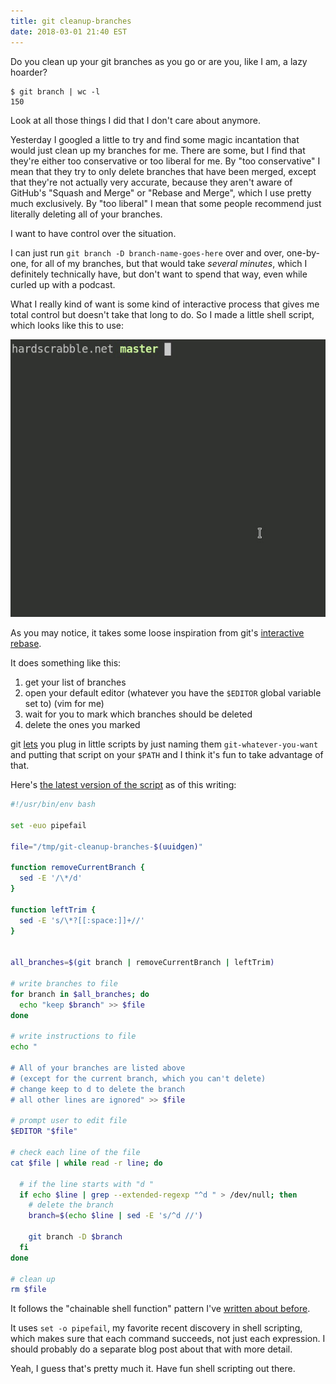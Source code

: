 ```yaml
---
title: git cleanup-branches
date: 2018-03-01 21:40 EST
---
```


Do you clean up your git branches as you go or are you, like I am, a lazy hoarder?

```console
$ git branch | wc -l
150
```

Look at all those things I did that I don't care about anymore.

Yesterday I googled a little to try and find some magic incantation that would just clean up my branches for me.
There are some, but I find that they're either too conservative or too liberal for me.
By "too conservative" I mean that they try to only delete branches that have been merged, except that they're not actually very accurate, because they aren't aware of GitHub's "Squash and Merge" or "Rebase and Merge", which I use pretty much exclusively.
By "too liberal" I mean that some people recommend just literally deleting all of your branches.

I want to have control over the situation.

I can just run `git branch -D branch-name-goes-here` over and over, one-by-one, for all of my branches, but that would take _several minutes_, which I definitely technically have, but don't want to spend that way, even while curled up with a podcast.

What I really kind of want is some kind of interactive process that gives me total control but doesn't take that long to do.
So I made a little shell script, which looks like this to use:

![gif demonstrating git cleanup-branches which lets you interactively delete branches](/img/2018-03-01-cleanup-branches.gif)

As you may notice, it takes some loose inspiration from git's [interactive rebase][ir].

[ir]: https://robots.thoughtbot.com/git-interactive-rebase-squash-amend-rewriting-history

It does something like this:

1. get your list of branches
1. open your default editor (whatever you have the `$EDITOR` global variable set to) (vim for me)
1. wait for you to mark which branches should be deleted
1. delete the ones you marked

git [lets] you plug in little scripts by just naming them `git-whatever-you-want` and putting that script on your `$PATH` and I think it's fun to take advantage of that.

[lets]: /2015/extendible-tools/

Here's [the latest version of the script][script] as of this writing:

```bash
#!/usr/bin/env bash

set -euo pipefail

file="/tmp/git-cleanup-branches-$(uuidgen)"

function removeCurrentBranch {
  sed -E '/\*/d'
}

function leftTrim {
  sed -E 's/\*?[[:space:]]+//'
}


all_branches=$(git branch | removeCurrentBranch | leftTrim)

# write branches to file
for branch in $all_branches; do
  echo "keep $branch" >> $file
done

# write instructions to file
echo "

# All of your branches are listed above
# (except for the current branch, which you can't delete)
# change keep to d to delete the branch
# all other lines are ignored" >> $file

# prompt user to edit file
$EDITOR "$file"

# check each line of the file
cat $file | while read -r line; do

  # if the line starts with "d "
  if echo $line | grep --extended-regexp "^d " > /dev/null; then
    # delete the branch
    branch=$(echo $line | sed -E 's/^d //')

    git branch -D $branch
  fi
done

# clean up
rm $file
```

[script]: https://github.com/maxjacobson/dotfiles/blob/6d1124eca7d3b097ac244c1d14d607fea1c3dd2a/bin/git-cleanup-branches

It follows the "chainable shell function" pattern I've [written about before][chain].

[chain]: /2017/chainable-shell-functions/

It uses `set -o pipefail`, my favorite recent discovery in shell scripting, which makes sure that each command succeeds, not just each expression.
I should probably do a separate blog post about that with more detail.

Yeah, I guess that's pretty much it.
Have fun shell scripting out there.
